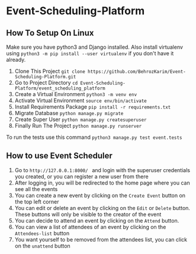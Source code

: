 # Event-Scheduling-Platform

## How To Setup On Linux
Make sure you have python3 and Django installed.
Also install virtualenv using `python3 -m pip install --user virtualenv` if you don't have it already.

1. Clone This Project `git clone https://github.com/BehrozKarim/Event-Scheduling-Platform.git`
2. Go to Project Directory `cd Event-Scheduling-Platform/event_scheduling_platform`
3. Create a Virtual Environment `python3 -m venv env`
4. Activate Virtual Environment `source env/bin/activate`
5. Install Requirements Package `pip install -r requirements.txt`
6. Migrate Database `python manage.py migrate`
7. Create Super User `python manage.py createsuperuser`
8. Finally Run The Project `python manage.py runserver`

To run the tests use this command `python3 manage.py test event.tests`

## How to use Event Scheduler
1. Go to `http://127.0.0.1:8000/ ` and login with the superuser credentials you created, or you can register a new user from there
2. After logging in, you will be redirected to the home page where you can see all the events
3. You can create a new event by clicking on the `Create Event` button on the top left corner
4. You can edit or delete an event by clicking on the `Edit` or `Delete` button. These buttons will only be visible to the creator of the event
5. You can decide to attend an event by clicking on the `Attend` button.
6. You can view a list of attendees of an event by clicking on the `Attendees-list` button
7. You want yourself to be removed from the attendees list, you can click on the `unattend` button